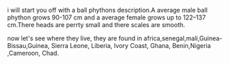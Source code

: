 i will start you off with a ball phythons description.A average male ball phython grows 90-107 cm and a average female grows up to
122–137 cm.There heads are perrty small and there scales are smooth.

now let's see where they live, they are found in africa,senegal,mali,Guinea-Bissau,Guinea, Sierra Leone, Liberia, Ivory Coast,
Ghana, Benin,Nigeria ,Cameroon, Chad.
